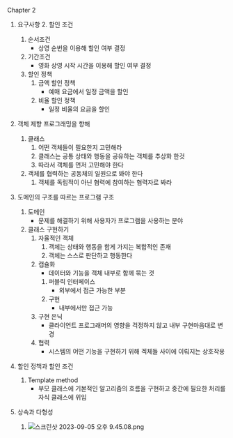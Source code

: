 Chapter 2

1. 요구사항
   2. 할인 조건
      1. 순서조건
         - 상영 순번을 이용해 할인 여부 결정
      2. 기간조건
         - 영화 상영 시작 시간을 이용해 할인 여부 결정
   3. 할인 정책
      1. 금액 할인 정책
         - 예매 요금에서 일정 금액을 할인
      2. 비율 할인 정책
         - 일정 비율의 요금을 할인


2. 객체 제향 프로그래밍을 향해
   1. 클래스
      1. 어떤 객체들이 필요한지 고민해라
      2. 클래스는 공통 상태와 행동을 공유하는 객체를 추상화 한것
      3. 따라서 객체를 먼저 고민해야 한다
   2. 객체를 협력하는 공동체의 일원으로 봐야 한다
      1. 객체를 독립적이 아닌 협력에 참여하는 협력자로 봐라 

3. 도메인의 구조를 따르는 프로그램 구조
   1. 도메인
      - 문제를 해결하기 위해 사용자가 프로그램을 사용하는 분야
   2. 클래스 구현하기
      1. 자율적인 객체
         1. 객체는 상태와 행동을 함게 가지는 복합적인 존재
         2. 객체는 스스로 판단하고 행동한다
      2. 캡슐화
         - 데이터와 기능을 객체 내부로 함께 묶는 것
         1. 퍼블릭 인터페이스
            - 외부에서 접근 가능한 부분
         2. 구현
            - 내부에서만 접근 가능 
      3. 구현 은닉
         - 클라이언트 프로그래머의 영향을 걱정하지 않고 내부 구현마음대로 변경
      4. 협력
         - 시스템의 어떤 기능을 구현하기 위해 겍체들 사이에 이뤄지는 상호작용
         
4. 할인 정책과 할인 조건
   1. Template method
      - 부모 클래스에 기본적인 알고리즘의 흐름을 구현하고 중간에 필요한 처리를 자식 클래스에 위임 

5. 상속과 다형성
   1. ![스크린샷 2023-09-05 오후 9.45.08.png](..%2F..%2F..%2F..%2F..%2F..%2F..%2F..%2Fvar%2Ffolders%2Flv%2F73k95xtn1xb3rv08wm96lqlr0000gn%2FT%2FTemporaryItems%2FNSIRD_screencaptureui_7MJLby%2F%EC%8A%A4%ED%81%AC%EB%A6%B0%EC%83%B7%202023-09-05%20%EC%98%A4%ED%9B%84%209.45.08.png)
